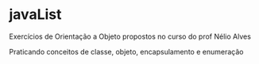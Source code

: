 # javaList
Exercícios de Orientação a Objeto propostos no curso do prof Nélio Alves

Praticando conceitos de classe, objeto, encapsulamento e enumeração  

